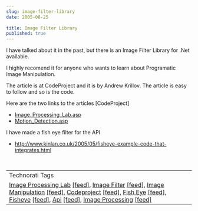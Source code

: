 ```yaml
---
slug: image-filter-library
date: 2005-08-25
 
title: Image Filter Library
published: true
---
```

I have talked about it in the past, but there is an Image Filter Library for .Net available.<p />I highly recomend it for anyone who wants to learn about Programatic Image Manipulation.<p />The article is at CodeProject and it is by Andrew Krillov.  The article is easy to follow and so is the code.<p />Here are the two links to the articles [CodeProject]<br /><ul>
<li><a href="http://www.codeproject.com/cs/media/Image_Processing_Lab.asp">Image_Processing_Lab.asp</a></li>
<li><a href="http://www.codeproject.com/cs/media/Motion_Detection.asp">Motion_Detection.asp</a></li>
</ul><p>I have made a fish eye filter for the API</p><ul><li><a href="http://www.kinlan.co.uk/2005/05/fisheye-example-code-that-integrates.html">http://www.kinlan.co.uk/2005/05/fisheye-example-code-that-integrates.html</a></li></ul><br /><table class="TechnoratiHead TagHeader">
<tr><td>Technorati Tags</td></tr>
<tr class="Technorati"><td>
<a href="https://paul.kinlan.me/tags/Image%20Processing%20Lab" class="Tag" rel="tag">Image Processing Lab</a> <a href="http://feeds.technorati.com/feed/posts/tag/Image%20Processing%20Lab" class="Tag">[feed]</a>, <a href="https://paul.kinlan.me/tags/Image%20Filter" class="Tag" rel="tag">Image Filter</a> <a href="http://feeds.technorati.com/feed/posts/tag/Image%20Filter" class="Tag">[feed]</a>, <a href="https://paul.kinlan.me/tags/Image%20Manipulation" class="Tag" rel="tag">Image Manipulation</a> <a href="http://feeds.technorati.com/feed/posts/tag/Image%20Manipulation" class="Tag">[feed]</a>, <a href="https://paul.kinlan.me/tags/Codeproject" class="Tag" rel="tag">Codeproject</a> <a href="http://feeds.technorati.com/feed/posts/tag/Codeproject" class="Tag">[feed]</a>, <a href="https://paul.kinlan.me/tags/Fish%20Eye" class="Tag" rel="tag">Fish Eye</a> <a href="http://feeds.technorati.com/feed/posts/tag/Fish%20Eye" class="Tag">[feed]</a>, <a href="https://paul.kinlan.me/tags/Fisheye" class="Tag" rel="tag">Fisheye</a> <a href="http://feeds.technorati.com/feed/posts/tag/Fisheye" class="Tag">[feed]</a>, <a href="https://paul.kinlan.me/tags/Api" class="Tag" rel="tag">Api</a> <a href="http://feeds.technorati.com/feed/posts/tag/Api" class="Tag">[feed]</a>, <a href="https://paul.kinlan.me/tags/Image%20Processing" class="Tag" rel="tag">Image Processing</a> <a href="http://feeds.technorati.com/feed/posts/tag/Image%20Processing" class="Tag">[feed]</a>
</td></tr>
</table><div class="blogger-post-footer"><img class="posterous_download_image" src="https://blogger.googleusercontent.com/tracker/8109338-112495673060174225?l=www.kinlan.co.uk%2Findex.html" height="1" alt="" width="1" /></div>

